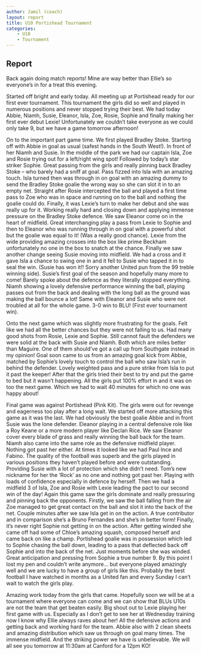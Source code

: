 ```yaml
---
author: Jamil (coach)
layout: report
title: U10 Portishead Tournament
categories: 
    - U10
    - Tournament
---
```


## Report

Back again doing match reports! Mine are way better than Ellie’s so everyone’s in for a treat this evening.

Started off bright and early today. All meeting up at Portishead ready for our first ever tournament. This tournament the girls did so well and played in numerous positions and never stopped trying their best. We had today Abbie, Niamh, Susie, Eleanor, Isla, Zoe, Rosie, Sophie and finally making her first ever debut Lexie! Unfortunately we couldn’t take everyone as we could only take 9, but we have a game tomorrow afternoon!

On to the important part game time. We first played Bradley Stoke. Starting off with Abbie in goal as usual (safest hands in the South West!). In front of her Niamh and Susie. In the middle of the park we had our captain Isla, Zoe and Rosie trying out for a left/right wing spot! Followed by today’s star striker Sophie. Great passing from the girls and really pinning back Bradley Stoke – who barely had a sniff at goal. Pass fizzed into Isla with an amazing touch. Isla turned then was through in on goal with an amazing dummy to send the Bradley Stoke goalie the wrong way so she can slot it in to an empty net. Straight after Rosie intercepted the ball and played a first time pass to Zoe who was in space and running on to the ball and nothing the goalie could do. Finally, it was Lexie’s turn to make her debut and she was really up for it. Working really hard and closing down and applying immense pressure on the Bradley Stoke defence. We saw Eleanor come on in the heart of midfield. Great interchanging play a pass from Lexie to Sophie and then to Eleanor who was running through in on goal with a powerful shot but the goalie was equal to it! (Was a really good chance). Lexie from the wide providing amazing crosses into the box like prime Beckham unfortunately no one in the box to snatch at the chance. Finally we saw another change seeing Susie moving into midfield. We had a cross and it gave Isla a chance to swing one in and it fell to Susie who tapped it in to seal the win. (Susie has won it!! Sorry another United pun from the 99 treble winning side). Susie’s first goal of the season and hopefully many more to come! Barely spoke about the defence as they literally stopped everything. Niamh showing a lovely defensive performance winning the ball, playing passes out from the back and dealing with the long ball as the ground was making the ball bounce a lot! Same with Eleanor and Susie who were not troubled at all for the whole game. 3-0 win to BLU! (First ever tournament win).

Onto the next game which was slightly more frustrating for the goals. Felt like we had all the better chances but they were not falling to us. Had many good shots from Rosie, Lexie and Sophie. Still cannot fault the defenders we were solid at the back with Susie and Niamh. Both which are miles better than Maguire. One of them should’ve got a call up from Southgate instead in my opinion! Goal soon came to us from an amazing goal kick from Abbie, matched by Sophie’s lovely touch to control the ball who saw Isla’s run in behind the defender. Lovely weighted pass and a pure strike from Isla to put it past the keeper! After that the girls tried their best to try and put the game to bed but it wasn’t happening. All the girls put 100% effort in and it was on too the next game. Which we had to wait 40 minutes for which no one was happy about!

Final game was against Portishead (Pink Kit). The girls were out for revenge and eagerness too play after a long wait. We started off more attacking this game as it was the last. We had obviously the best goalie Abbie and in front Susie was the lone defender. Eleanor playing in a central defensive role like a Roy Keane or a more modern player like Declan Rice. We saw Eleanor cover every blade of grass and really winning the ball back for the team. Niamh also came into the same role as the defensive midfield player. Nothing got past her either. At times it looked like we had Paul Ince and Fabino. The quality of the football was superb and the girls played in various positions they haven’t played before and were outstanding. Providing Susie with a lot of protection which she didn’t need. Tom’s new nickname for her the ‘Rock’ as no one and nothing got past her. Playing with loads of confidence especially in defence by herself. Then we had a midfield 3 of Isla, Zoe and Rosie with Lexie leading the pact to our second win of the day! Again this game saw the girls dominate and really pressuring and pinning back the opponents. Firstly, we saw the ball falling from the air Zoe managed to get great contact on the ball and slot it into the back of the net. Couple minutes after we saw Isla get in on the action. A true contributor and in comparison she’s a Bruno Fernandes and she’s in better form! Finally, it’s never right Sophie not getting in on the action. After getting winded she came off had some of Chloe’s amazing squash, composed herself and came back on like a champ. Portishead goalie was in possession which led to Sophie chasing the ball down, leading to a pass that deflected back off Sophie and into the back of the net. Just moments before she was winded. Great anticipation and pressing from Sophie a true number 9. By this point I lost my pen and couldn’t write anymore… but everyone played amazingly well and we are lucky to have a group of girls like this. Probably the best football I have watched in months as a United fan and every Sunday I can’t wait to watch the girls play.

Amazing work today from the girls that came. Hopefully soon we will be at a tournament where everyone can come and we can show that BLUs U10s are not the team that get beaten easily. Big shout out to Lexie playing her first game with us. Especially as I don’t get to see her at Wednesday training now I know why Ellie always raves about her! All the defensive actions and getting back and working hard for the team. Abbie also with 2 clean sheets and amazing distribution which saw us through on goal many times. The immense midfield. And the striking power we have is unbelievable. We will all see you tomorrow at 11:30am at Canford for a 12pm KO!
